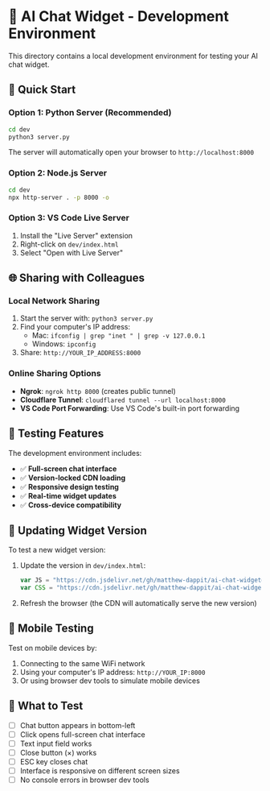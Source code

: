 # 🤖 AI Chat Widget - Development Environment

This directory contains a local development environment for testing your AI chat widget.

## 🚀 Quick Start

### Option 1: Python Server (Recommended)
```bash
cd dev
python3 server.py
```
The server will automatically open your browser to `http://localhost:8000`

### Option 2: Node.js Server
```bash
cd dev
npx http-server . -p 8000 -o
```

### Option 3: VS Code Live Server
1. Install the "Live Server" extension
2. Right-click on `dev/index.html`
3. Select "Open with Live Server"

## 🌐 Sharing with Colleagues

### Local Network Sharing
1. Start the server with: `python3 server.py`
2. Find your computer's IP address:
   - Mac: `ifconfig | grep "inet " | grep -v 127.0.0.1`
   - Windows: `ipconfig`
3. Share: `http://YOUR_IP_ADDRESS:8000`

### Online Sharing Options
- **Ngrok**: `ngrok http 8000` (creates public tunnel)
- **Cloudflare Tunnel**: `cloudflared tunnel --url localhost:8000`
- **VS Code Port Forwarding**: Use VS Code's built-in port forwarding

## 🧪 Testing Features

The development environment includes:

- ✅ **Full-screen chat interface**
- ✅ **Version-locked CDN loading** 
- ✅ **Responsive design testing**
- ✅ **Real-time widget updates**
- ✅ **Cross-device compatibility**

## 🔄 Updating Widget Version

To test a new widget version:

1. Update the version in `dev/index.html`:
   ```javascript
   var JS = "https://cdn.jsdelivr.net/gh/matthew-dappit/ai-chat-widget@v0.1.2/dist/chat-widget.js";
   var CSS = "https://cdn.jsdelivr.net/gh/matthew-dappit/ai-chat-widget@v0.1.2/dist/chat-widget.css";
   ```

2. Refresh the browser (the CDN will automatically serve the new version)

## 📱 Mobile Testing

Test on mobile devices by:
1. Connecting to the same WiFi network
2. Using your computer's IP address: `http://YOUR_IP:8000`
3. Or using browser dev tools to simulate mobile devices

## 🎯 What to Test

- [ ] Chat button appears in bottom-left
- [ ] Click opens full-screen chat interface
- [ ] Text input field works
- [ ] Close button (×) works
- [ ] ESC key closes chat
- [ ] Interface is responsive on different screen sizes
- [ ] No console errors in browser dev tools
